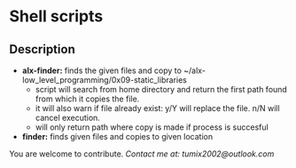 <h1> Shell scripts </h1>
<h2> Description </h2>
<ul>
<li>
<b> alx-finder:</b> finds the given files and copy to ~/alx-low_level_programming/0x09-static_libraries
<ul>
<li>script will search from home directory and return the first path found from which it copies the file.</li>
<li>it will also warn if file already exist:  y/Y will replace the file. n/N will cancel execution.</li>
<li>will only return path where copy is made if process is succesful </li>
</ul>
</li>
<li> 
<b> finder:</b> finds given files and copies to given location
</ul>
<p>
You are welcome to contribute. <i>Contact me at<i>: tumix2002@outlook.com
</p>

